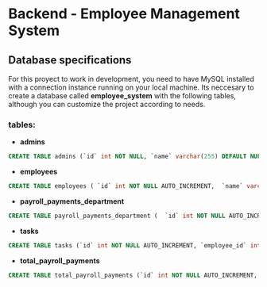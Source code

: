 # Backend - Employee Management System

## Database specifications 

For this proyect to work in development, you need to have MySQL installed with a connection instance running on your local machine.
Its neccesary to create a database called **employee_system** with the following tables, although you can customize the project
according to needs. 

### tables:

* __admins__
```sql
CREATE TABLE admins (`id` int NOT NULL, `name` varchar(255) DEFAULT NULL,  `email` varchar(255) NOT NULL, `password` varchar(255) NOT NULL, PRIMARY KEY (`id`))
```

* __employees__
```sql
CREATE TABLE employees ( `id` int NOT NULL AUTO_INCREMENT,  `name` varchar(255) NOT NULL,  `email` varchar(255) NOT NULL, `password` varchar(255) NOT NULL, `address` varchar(255) DEFAULT NULL, `position` varchar(50) DEFAULT NULL, `department` varchar(50) DEFAULT NULL, `salary` int DEFAULT NULL, `image` varchar(150) DEFAULT NULL, PRIMARY KEY (`id`))
```

* __payroll_payments_department__
```sql
CREATE TABLE payroll_payments_department (  `id` int NOT NULL AUTO_INCREMENT,  `month` varchar(20) NOT NULL, `year` int NOT NULL, `sales` int NOT NULL, `IT` int NOT NULL, `management` int NOT NULL, PRIMARY KEY (`id`)) 
```

* __tasks__
```sql
CREATE TABLE tasks (`id` int NOT NULL AUTO_INCREMENT, `employee_id` int NOT NULL, `title` varchar(100) NOT NULL, `detail` varchar(300) NOT NULL, `deadline` date NOT NULL, PRIMARY KEY (`id`), KEY `employee_id` (`employee_id`), CONSTRAINT `tasks_ibfk_1` FOREIGN KEY (`employee_id`) REFERENCES `employees` (`id`))
```

* __total_payroll_payments__
```sql
CREATE TABLE total_payroll_payments (`id` int NOT NULL AUTO_INCREMENT, `month` varchar(20) NOT NULL, `year` int NOT NULL,  `USD` int NOT NULL, PRIMARY KEY (`id`))
```
